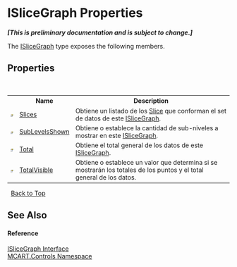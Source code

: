 # ISliceGraph Properties
 _**\[This is preliminary documentation and is subject to change.\]**_

The <a href="1de9a863-a257-9f6b-d833-1fa7d5fae46d">ISliceGraph</a> type exposes the following members.


## Properties
&nbsp;<table><tr><th></th><th>Name</th><th>Description</th></tr><tr><td>![Public property](media/pubproperty.gif "Public property")</td><td><a href="126181eb-2959-f8ba-36e7-9682aa4d5b39">Slices</a></td><td>
Obtiene un listado de los <a href="3e9e5a54-7858-7ced-36fe-222892674015">Slice</a> que conforman el set de datos de este <a href="1de9a863-a257-9f6b-d833-1fa7d5fae46d">ISliceGraph</a>.</td></tr><tr><td>![Public property](media/pubproperty.gif "Public property")</td><td><a href="297159db-3dde-a79d-482a-e353153952ee">SubLevelsShown</a></td><td>
Obtiene o establece la cantidad de sub-niveles a mostrar en este <a href="1de9a863-a257-9f6b-d833-1fa7d5fae46d">ISliceGraph</a>.</td></tr><tr><td>![Public property](media/pubproperty.gif "Public property")</td><td><a href="debf8a42-862e-6b84-fa71-d762c398348e">Total</a></td><td>
Obtiene el total general de los datos de este <a href="1de9a863-a257-9f6b-d833-1fa7d5fae46d">ISliceGraph</a>.</td></tr><tr><td>![Public property](media/pubproperty.gif "Public property")</td><td><a href="7dfab5c9-ccf1-1726-83b1-62337ae24007">TotalVisible</a></td><td>
Obtiene o establece un valor que determina si se mostrarán los totales de los puntos y el total general de los datos.</td></tr></table>&nbsp;
<a href="#islicegraph-properties">Back to Top</a>

## See Also


#### Reference
<a href="1de9a863-a257-9f6b-d833-1fa7d5fae46d">ISliceGraph Interface</a><br /><a href="1c9d7a8e-81d4-838a-f87d-7379b253b6ce">MCART.Controls Namespace</a><br />